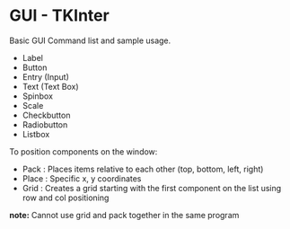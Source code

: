 # GUI - TKInter

Basic GUI Command list and sample usage.

+ Label
+ Button
+ Entry (Input)
+ Text (Text Box)
+ Spinbox
+ Scale
+ Checkbutton
+ Radiobutton
+ Listbox

To position components on the window:

+ Pack : Places items relative to each other (top, bottom, left, right)
+ Place : Specific x, y coordinates
+ Grid : Creates a grid starting with the first component on the list using row and col positioning

**note:** Cannot use grid and pack together in the same program

